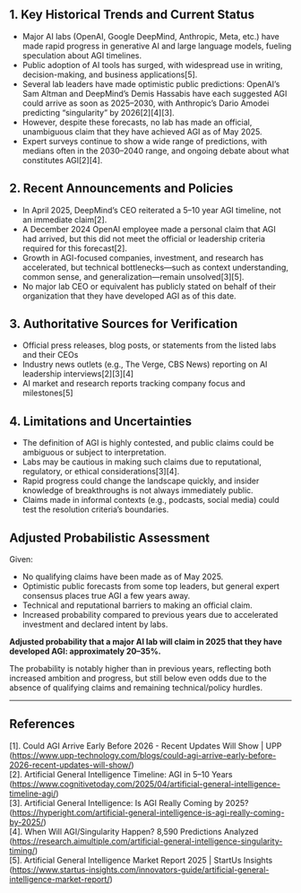 ## 1. Key Historical Trends and Current Status

- Major AI labs (OpenAI, Google DeepMind, Anthropic, Meta, etc.) have made rapid progress in generative AI and large language models, fueling speculation about AGI timelines.
- Public adoption of AI tools has surged, with widespread use in writing, decision-making, and business applications[5].
- Several lab leaders have made optimistic public predictions: OpenAI’s Sam Altman and DeepMind’s Demis Hassabis have each suggested AGI could arrive as soon as 2025–2030, with Anthropic’s Dario Amodei predicting “singularity” by 2026[2][4][3]. 
- However, despite these forecasts, no lab has made an official, unambiguous claim that they have achieved AGI as of May 2025.
- Expert surveys continue to show a wide range of predictions, with medians often in the 2030–2040 range, and ongoing debate about what constitutes AGI[2][4].

## 2. Recent Announcements and Policies

- In April 2025, DeepMind’s CEO reiterated a 5–10 year AGI timeline, not an immediate claim[2].
- A December 2024 OpenAI employee made a personal claim that AGI had arrived, but this did not meet the official or leadership criteria required for this forecast[2].
- Growth in AGI-focused companies, investment, and research has accelerated, but technical bottlenecks—such as context understanding, common sense, and generalization—remain unsolved[3][5].
- No major lab CEO or equivalent has publicly stated on behalf of their organization that they have developed AGI as of this date.

## 3. Authoritative Sources for Verification

- Official press releases, blog posts, or statements from the listed labs and their CEOs
- Industry news outlets (e.g., The Verge, CBS News) reporting on AI leadership interviews[2][3][4]
- AI market and research reports tracking company focus and milestones[5]

## 4. Limitations and Uncertainties

- The definition of AGI is highly contested, and public claims could be ambiguous or subject to interpretation.
- Labs may be cautious in making such claims due to reputational, regulatory, or ethical considerations[3][4].
- Rapid progress could change the landscape quickly, and insider knowledge of breakthroughs is not always immediately public.
- Claims made in informal contexts (e.g., podcasts, social media) could test the resolution criteria’s boundaries.

## Adjusted Probabilistic Assessment

Given:
- No qualifying claims have been made as of May 2025.
- Optimistic public forecasts from some top leaders, but general expert consensus places true AGI a few years away.
- Technical and reputational barriers to making an official claim.
- Increased probability compared to previous years due to accelerated investment and declared intent by labs.

**Adjusted probability that a major AI lab will claim in 2025 that they have developed AGI: approximately 20–35%.**

The probability is notably higher than in previous years, reflecting both increased ambition and progress, but still below even odds due to the absence of qualifying claims and remaining technical/policy hurdles.

---

## References

[1]. Could AGI Arrive Early Before 2026 - Recent Updates Will Show | UPP (https://www.upp-technology.com/blogs/could-agi-arrive-early-before-2026-recent-updates-will-show/)  
[2]. Artificial General Intelligence Timeline: AGI in 5–10 Years (https://www.cognitivetoday.com/2025/04/artificial-general-intelligence-timeline-agi/)  
[3]. Artificial General Intelligence: Is AGI Really Coming by 2025? (https://hyperight.com/artificial-general-intelligence-is-agi-really-coming-by-2025/)  
[4]. When Will AGI/Singularity Happen? 8,590 Predictions Analyzed (https://research.aimultiple.com/artificial-general-intelligence-singularity-timing/)  
[5]. Artificial General Intelligence Market Report 2025 | StartUs Insights (https://www.startus-insights.com/innovators-guide/artificial-general-intelligence-market-report/)